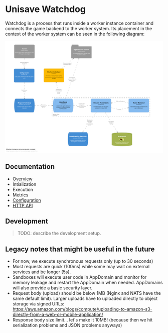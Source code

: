 # Unisave Watchdog

Watchdog is a process that runs inside a worker instance container and connects the game backend to the worker system. Its placement in the context of the worker system can be seen in the following diagram:

![Watchdog component context](docs/img/structurizr-1-WorkerInstanceComponents.png)


## Documentation

- [Overview](docs/overview.md)
- Intialization
- Execution
- Metrics
- [Configuration](docs/configuration.md)
- [HTTP API](docs/api)


## Development

> TODO: describe the development setup.


## Legacy notes that might be useful in the future

- For now, we execute synchronous requests only (up to 30 seconds)
- Most requests are quick (100ms) while some may wait on external
  services and be longer (5s).
- Sandboxes will execute user code in AppDomain and monitor for memory
  leakage and restart the AppDomain when needed. AppDomains will also
  provide a basic security layer.
- Request body (upload) should be below 1MB (Nginx and NATS have the
  same default limit). Larger uploads have to uploaded directly to
  object storage via signed URLs:
  https://aws.amazon.com/blogs/compute/uploading-to-amazon-s3-directly-from-a-web-or-mobile-application/
- Response body size limit... let's make it 10MB! (because then we hit
  serialization problems and JSON problems anyways)